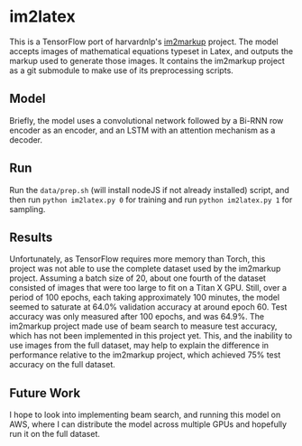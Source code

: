 # im2latex

This is a TensorFlow port of harvardnlp's [im2markup](https://github.com/harvardnlp/im2markup/) project. The model accepts images of mathematical equations typeset in Latex, and outputs the markup used to generate those images. It contains the im2markup project as a git submodule to make use of its preprocessing scripts.

## Model
Briefly, the model uses a convolutional network followed by a Bi-RNN row encoder as an encoder, and an LSTM with an attention mechanism as a decoder.

## Run
Run the `data/prep.sh` (will install nodeJS if not already installed) script, and then run `python im2latex.py 0` for training and run `python im2latex.py 1` for sampling.

## Results
Unfortunately, as TensorFlow requires more memory than Torch, this project was not able to use the complete dataset used by the im2markup project. Assuming a batch size of 20, about one fourth of the dataset consisted of images that were too large to fit on a Titan X GPU. Still, over a period of 100 epochs, each taking approximately 100 minutes, the model seemed to saturate at 64.0% validation accuracy at around epoch 60. Test accuracy was only measured after 100 epochs, and was 64.9%. The im2markup project made use of beam search to measure test accuracy, which has not been implemented in this project yet. This, and the inability to use images from the full dataset, may help to explain the difference in performance relative to the im2markup project, which achieved 75% test accuracy on the full dataset.

## Future Work
I hope to look into implementing beam search, and running this model on AWS, where I can distribute the model across multiple GPUs and hopefully run it on the full dataset.
